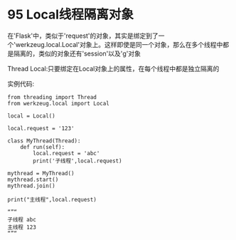 # 95 Local线程隔离对象

在'Flask'中，类似于'request'的对象，其实是绑定到了一个'werkzeug.local.Local'对象上。这样即使是同一个对象，那么在多个线程中都是隔离的，类似的对象还有'session'以及'g'对象

Thread Local:只要绑定在Local对象上的属性，在每个线程中都是独立隔离的

实例代码:

```text
from threading import Thread
from werkzeug.local import Local

local = Local()

local.request = '123'

class MyThread(Thread):
    def run(self):
        local.request = 'abc'
        print('子线程',local.request)

mythread = MyThread()
mythread.start()
mythread.join()

print("主线程",local.request)

“”“
子线程 abc
主线程 123
“”“
```

